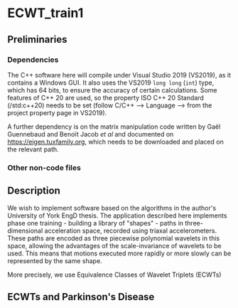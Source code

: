 # ECWT_train1

## Preliminaries

### Dependencies

The C++ software here will compile under Visual Studio 2019 (VS2019), as it contains a Windows GUI. It also uses the VS2019 `long long` (`int`) type, which has 64 bits, to ensure the accuracy of certain calculations. Some features of C++ 20 are used, so the property ISO C++ 20 Standard (/std:c++20) needs to be set (follow C/C++ --> Language --> from the project property page in VS2019).

A further dependency is on the matrix manipulation code written by Gaël Guennebaud and Benoït Jacob *et al* and documented on https://eigen.tuxfamily.org, which needs to be downloaded and placed on the relevant path.

### Other non-code files

## Description

We wish to implement software based on the algorithms in the author's University of York EngD thesis. The application described here implements phase one training - building a library of "shapes" - paths in three-dimensional acceleration space, recorded using triaxal accelerometers. These paths are encoded as three piecewise polynomial wavelets in this space, allowing the advantages of the scale-invariance of wavelets to be used. This means that motions executed more rapidly or more slowly can be represented by the same shape.

More precisely, we use Equivalence Classes of Wavelet Triplets (ECWTs)

## ECWTs and Parkinson's Disease
